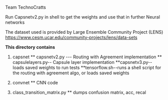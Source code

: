 Team TechnoCratts


Run Capsnetv2.py in shell to get the weights and use that in further Neural networks 

The dataset used is provided by Large Ensemble Community Project (LENS)
https://www.cesm.ucar.edu/community-projects/lens/data-sets

****This directory contains****
1) capsnet
** capsnetv2.py --- Routing with Agreement implementation
** capsulelayers.py-- Capsule layer implementation
**capsnetv3.py-- loads saved weights to run tests
**tensorflow.sh--runs a shell script for the routing with agreement algo, or loads saved weights

2) convnet
** CNN code 

3) class_transition_matrix.py
** dumps confusion matrix, acc, recal 



